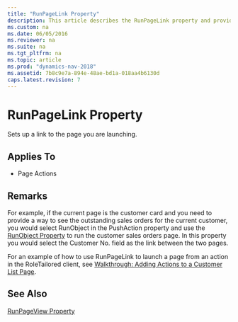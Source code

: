 ```yaml
---
title: "RunPageLink Property"
description: This article describes the RunPageLink property and provides additional remarks.
ms.custom: na
ms.date: 06/05/2016
ms.reviewer: na
ms.suite: na
ms.tgt_pltfrm: na
ms.topic: article
ms.prod: "dynamics-nav-2018"
ms.assetid: 7b8c9e7a-894e-48ae-bd1a-018aa4b6130d
caps.latest.revision: 7
---
```

# RunPageLink Property
Sets up a link to the page you are launching.  
  
## Applies To  
  
-   Page Actions  
  
## Remarks  
 For example, if the current page is the customer card and you need to provide a way to see the outstanding sales orders for the current customer, you would select RunObject in the PushAction property and use the [RunObject Property](RunObject-Property.md) to run the customer sales orders page. In this property you would select the Customer No. field as the link between the two pages.  
  
 For an example of how to use RunPageLink to launch a page from an action in the RoleTailored client, see [Walkthrough: Adding Actions to a Customer List Page](Walkthrough--Adding-Actions-to-a-Customer-List-Page.md).  
  
## See Also  
 [RunPageView Property](RunPageView-Property.md)
